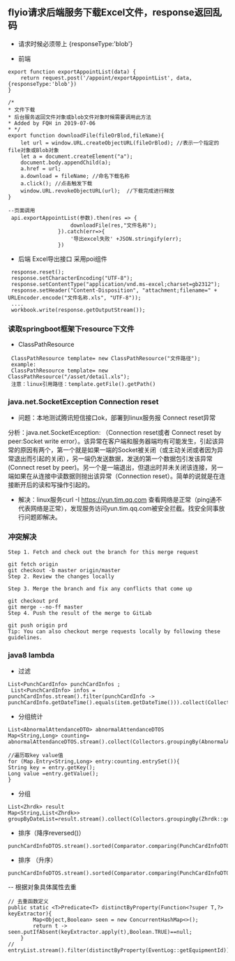 ## flyio请求后端服务下载Excel文件，response返回乱码
- 请求时候必须带上 {responseType:'blob'}

- 前端
~~~ 前端
export function exportAppointList(data) {
    return request.post('/appoint/exportAppointList', data,{responseType:'blob'})
}

/*
* 文件下载
* 后台服务返回文件对象或blob文件对象时候需要调用此方法
* Added by FQH in 2019-07-06
* */
export function downloadFile(fileOrBlod,fileName){
    let url = window.URL.createObjectURL(fileOrBlod); //表示一个指定的file对象或Blob对象
    let a = document.createElement("a");
    document.body.appendChild(a);
    a.href = url;
    a.download = fileName; //命名下载名称
    a.click(); //点击触发下载
    window.URL.revokeObjectURL(url);  //下载完成进行释放
}

--页面调用
 api.exportAppointList(参数).then(res => {
                    downloadFile(res,"文件名称");
                }).catch(err=>{
                    '导出excel失败' +JSON.stringify(err);
                })
~~~ 
- 后端 Excel导出接口 采用poi组件
~~~ 后台
 response.reset();
 response.setCharacterEncoding("UTF-8");
 response.setContentType("application/vnd.ms-excel;charset=gb2312");
 response.setHeader("Content-Disposition", "attachment;filename=" + URLEncoder.encode("文件名称.xls", "UTF-8"));
 ....
 workbook.write(response.getOutputStream());
~~~

### 读取springboot框架下resource下文件
- ClassPathResource
~~~ 
 ClassPathResource template= new ClassPathResource("文件路径");
 example:
 ClassPathResource template= new ClassPathResource("/asset/detail.xls");
 注意：linux引用路径：template.getFile().getPath()
~~~

### java.net.SocketException Connection reset
- 问题：本地测试腾讯短信接口ok，部署到linux服务报 Connect reset异常

分析：java.net.SocketException: （Connection reset或者 Connect reset by peer:Socket write error）。该异常在客户端和服务器端均有可能发生，引起该异常的原因有两个，第一个就是如果一端的Socket被关闭（或主动关闭或者因为异常退出而引起的关闭），另一端仍发送数据，发送的第一个数据包引发该异常 (Connect reset by peer)。另一个是一端退出，但退出时并未关闭该连接，另一端如果在从连接中读数据则抛出该异常（Connection reset）。简单的说就是在连接断开后的读和写操作引起的。
- 解决：linux服务curl -I https://yun.tim.qq.com 查看网络是正常（ping通不代表网络是正常），发现服务访问yun.tim.qq.com被安全拦截。找安全同事放行问题即解决。


### 冲突解决
~~~
Step 1. Fetch and check out the branch for this merge request

git fetch origin
git checkout -b master origin/master
Step 2. Review the changes locally

Step 3. Merge the branch and fix any conflicts that come up

git checkout prd
git merge --no-ff master
Step 4. Push the result of the merge to GitLab

git push origin prd
Tip: You can also checkout merge requests locally by following these guidelines.
~~~


### java8 lambda
- 过滤
~~~ 
List<PunchCardInfo> punchCardInfos ;
 List<PunchCardInfo> infos = punchCardInfos.stream().filter(punchCardInfo -> punchCardInfo.getDateTime().equals(item.getDateTime())).collect(Collectors.toList());
~~~ 

- 分组统计
~~~
List<AbnormalAttendanceDTO> abnormalAttendanceDTOS
Map<String,Long> counting= abnormalAttendanceDTOS.stream().collect(Collectors.groupingBy(AbnormalAttendanceDTO::getContent,Collectors.counting()));

//遍历取key value值
for (Map.Entry<String,Long> entry:counting.entrySet()){
String key = entry.getKey();
Long value =entry.getValue();
}
~~~

- 分组
~~~
List<Zhrdk> result
Map<String,List<Zhrdk>> groupByDateList=result.stream().collect(Collectors.groupingBy(Zhrdk::getZbegda));
~~~

- 排序（降序reversed()）
~~~
punchCardInfoDTOS.stream().sorted(Comparator.comparing(PunchCardInfoDTO::getDateTime).reversed()).collect(Collectors.toList());
~~~

- 排序 （升序）
~~~
punchCardInfoDTOS.stream().sorted(Comparator.comparing(PunchCardInfoDTO::getDateTime)).collect(Collectors.toList());
~~~

-- 根据对象具体属性去重
~~~
// 去重函数定义
public static <T>Predicate<T> distinctByProperty(Function<?super T,?> keyExtractor){
        Map<Object,Boolean> seen = new ConcurrentHashMap<>();
        return t -> seen.putIfAbsent(keyExtractor.apply(t),Boolean.TRUE)==null;
    }
//
entryList.stream().filter(distinctByProperty(EventLog::getEquipmentId)).collect(Collectors.toList());
~~~
